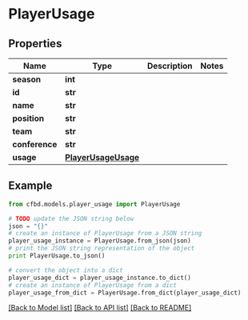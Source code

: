 # PlayerUsage


## Properties
Name | Type | Description | Notes
------------ | ------------- | ------------- | -------------
**season** | **int** |  | 
**id** | **str** |  | 
**name** | **str** |  | 
**position** | **str** |  | 
**team** | **str** |  | 
**conference** | **str** |  | 
**usage** | [**PlayerUsageUsage**](PlayerUsageUsage.md) |  | 

## Example

```python
from cfbd.models.player_usage import PlayerUsage

# TODO update the JSON string below
json = "{}"
# create an instance of PlayerUsage from a JSON string
player_usage_instance = PlayerUsage.from_json(json)
# print the JSON string representation of the object
print PlayerUsage.to_json()

# convert the object into a dict
player_usage_dict = player_usage_instance.to_dict()
# create an instance of PlayerUsage from a dict
player_usage_from_dict = PlayerUsage.from_dict(player_usage_dict)
```
[[Back to Model list]](../README.md#documentation-for-models) [[Back to API list]](../README.md#documentation-for-api-endpoints) [[Back to README]](../README.md)


